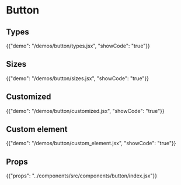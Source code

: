 # Button

## Types

{{"demo": "/demos/button/types.jsx", "showCode": "true"}}

## Sizes

{{"demo": "/demos/button/sizes.jsx", "showCode": "true"}}

## Customized

{{"demo": "/demos/button/customized.jsx", "showCode": "true"}}

## Custom element

{{"demo": "/demos/button/custom_element.jsx", "showCode": "true"}}

## Props

{{"props": "../components/src/components/button/index.jsx"}}

